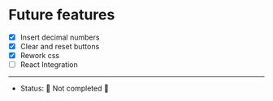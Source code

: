 <h1>Future features</h1>

- [X] Insert decimal numbers
- [X] Clear and reset buttons
- [X] Rework css
- [ ] React Integration

<hr>

- Status: 🚧 Not completed 🚧
